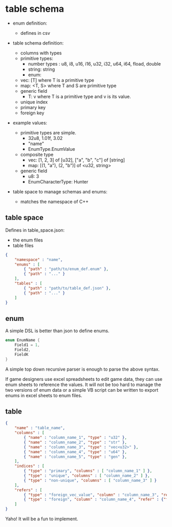 # table schema 

- enum definition: 
    - defines in csv 

- table schema definition: 
    - columns with types
    - primitive types:
        - number types : u8, i8, u16, i16, u32, i32, u64, i64, fload, double 
        - string: string 
        - enum: 
    - vec: [T] where T is a primitive type
    - map: <T, S> where T and S are primitive type
    - generic field 
        - T: v where T is a primitive type and v is its value.
    - unique index 
    - primary key 
    - foreign key 

- example values: 
    - primitive types are simple. 
        - 32u8, 1.01f, 3.02
        - "name" 
        - EnumType.EnumValue
    - composite type 
        - vec: [1, 2, 3] of [u32], ["a", "b", "c"] of [string] 
        - map: [(1, "a"), (2, "b")] of <u32, string>
    - generic field
        - u8: 3 
        - EnumCharacterType: Hunter 

- table space to manage schemas and enums: 
    - matches the namespace of C++

## table space 

Defines in table_space.json: 
- the enum files 
- table files 

```json 
{
    "namespace" : "name", 
    "enums" : [
        { "path" : "path/to/enum_def.enum" },
        { "path" : "..." }
    ], 
    "tables" : [
        { "path" : "path/to/table_def.json" },
        { "path" : "..." }
    ]
}
```

## enum 

A simple DSL is better than json to define enums. 

```c++
enum EnumName {
    Field1 = 1, 
    Field2, 
    FieldK
}
```

A simple top down recursive parser is enough to parse the above syntax. 

If game designers use excel spreadsheets to edit game data, they can 
use enum sheets to reference the values. It will not be too hard to 
manage the two versions of enum data or a simple VB script can be written 
to export enums in excel sheets to enum files. 

## table 

```json 
{
    "name" : "table_name", 
    "columns" : [
        { "name" : "column_name_1", "type" : "u32" }, 
        { "name" : "column_name_2", "type" : "str" }, 
        { "name" : "column_name_3", "type" : "vec<u32>" }, 
        { "name" : "column_name_4", "type" : "u64" }, 
        { "name" : "column_name_5", "type" : "gen" }, 
    ], 
    "indices" : [
        { "type" : "primary", "columns" : [ "column_name_1" ] }, 
        { "type" : "unique", "columns" : [ "column_name_2" ] },
        { "type" : "non-unique", "columns" : [ "column_name_3" ] } 
    ], 
    "refers" : [
        { "type" : "foreign_vec_value", "column" : "column_name_3", "refer" : {"table" : "other_table_name", "column" : "a" } }
        { "type" : "foreign", "column" : "column_name_4", "refer" : {"table" : "other_table_name", "column" : "b" } }
    ]
}
```

Yaho! It will be a fun to implement. 












